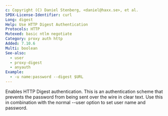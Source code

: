 ```yaml
---
c: Copyright (C) Daniel Stenberg, <daniel@haxx.se>, et al.
SPDX-License-Identifier: curl
Long: digest
Help: Use HTTP Digest Authentication
Protocols: HTTP
Mutexed: basic ntlm negotiate
Category: proxy auth http
Added: 7.10.6
Multi: boolean
See-also:
  - user
  - proxy-digest
  - anyauth
Example:
  - -u name:password --digest $URL
---
```


Enables HTTP Digest authentication. This is an authentication scheme that
prevents the password from being sent over the wire in clear text. Use this in
combination with the normal --user option to set user name and password.
